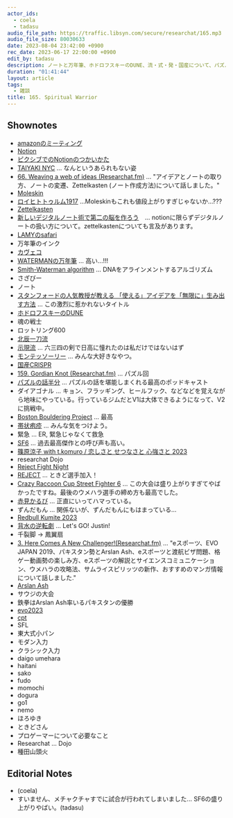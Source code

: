 ```yaml
---
actor_ids:
  - coela
  - tadasu
audio_file_path: https://traffic.libsyn.com/secure/researchat/165.mp3 
audio_file_size: 80030633
date: 2023-08-04 23:42:00 +0900
rec_date: 2023-06-17 22:00:00 +0900
edit_by: tadasu
description: ノートと万年筆、ホドロフスキーのDUNE、流・式・発・国産について、パズルとボルダリング、帯状疱疹とurgent care、SF6観戦のすすめについて話しました。
duration: "01:41:44"
layout: article
tags:
  - 雑談
title: 165. Spiritual Warrior
---
```


## Shownotes
- [amazonのミーティング](https://business.nikkei.com/atcl/gen/19/00280/040900001/)
- [Notion](https://www.notion.so/)
- [ピクシブでのNotionのつかいかた](https://inside.pixiv.blog/2021/05/20/120000)
- [TAIYAKI NYC](https://taiyakinyc.com/) ... なんというあられもない姿
- [66. Weaving a web of ideas (Researchat.fm)](https://researchat.fm/episode/66) ... "アイデアとノートの取り方、ノートの変遷、Zettelkasten (ノート作成方法)について話しました。"
- [Moleskin](https://www.amazon.co.jp/dp/B07DL7XSBX/?tag=researchatf04-22)
- [ロイヒトトゥルム1917](https://www.amazon.co.jp/dp/B08SCJSCQJ/?tag=researchatf04-22) ...Moleskinもこれも値段上がりすぎじゃないか...???
- [Zettelkasten](https://en.wikipedia.org/wiki/Zettelkasten)
- [新しいデジタルノート術で第二の脳を作ろう](https://booth.pm/ja/items/3122086)　... notionに限らずデジタルノートの扱い方について。zettelkastenについても言及があります。
- [LAMYのsafari](https://www.amazon.co.jp/dp/B09RJVDJJZ/?tag=researchatf04-22)
- 万年筆のインク
- [カヴェコ](https://www.amazon.co.jp/dp/B006CQSVIY/?tag=researchatf04-22)
- [WATERMANの万年筆](https://www.amazon.co.jpdp/B000J3TZBS/?tag=researchatf04-22) ... 高い...!!!
- [Smith-Waterman algorithm](https://en.wikipedia.org/wiki/Smith%E2%80%93Waterman_algorithm) ... DNAをアラインメントするアルゴリズム
- さざびー
- ノート
- [スタンフォードの人気教授が教える 「使える」アイデアを「無限に」生み出す方法](https://www.amazon.co.jp/dp/4046062002/?tag=researchatf04-22) ... この激烈に惹かれないタイトル
- [ホドロフスキーのDUNE](https://www.amazon.co.jp/dp/B07WRSNMRL/?tag=researchatf04-22)
- 魂の戦士
- ロットリング600
- [北辰一刀流](https://origin-production.wikiwand.com/zh-cn/%E5%8C%97%E8%BE%B0%E4%B8%80%E5%88%80%E6%B5%81)
- [示現流](https://ja.wikipedia.org/wiki/%E7%A4%BA%E7%8F%BE%E6%B5%81) ... 六三四の剣で日高に憧れたのは私だけではないはず
- [モンテッソーリー](https://ja.wikipedia.org/wiki/%E3%83%A2%E3%83%B3%E3%83%86%E3%83%83%E3%82%BD%E3%83%BC%E3%83%AA%E6%95%99%E8%82%B2) ... みんな大好きなやつ。
- [国産CRISPR](https://www.ims.u-tokyo.ac.jp/imsut/jp/about/press/page_00191.html)
- [159. Gordian Knot (Researchat.fm)](https://researchat.fm/episode/159) ... パズル回
- [パズルの話半分](https://podcasts.google.com/feed/aHR0cHM6Ly9hbmNob3IuZm0vcy9hMjk1NWRlYy9wb2RjYXN0L3Jzcw) ... パズルの話を堪能しまくれる最高のポッドキャスト
- ダイアゴナル ... キョン、フラッギング、ヒールフック、などなどを覚えながら地味にやっている。行っているジムだとV1は大体できるようになって、V2に挑戦中。
- [Boston Bouldering Project](https://bostonboulderingproject.com/) ... 最高
- [帯状疱疹](https://taijouhoushin-yobou.jp/) ... みんな気をつけよう。
- 緊急 ... ER, 緊急じゃなくて救急
- [SF6](https://www.streetfighter.com/6) ... 過去最高傑作との呼び声も高い。
- [篠原涼子 with t.komuro / 恋しさと せつなさと 心強さと 2023](https://www.youtube.com/watch?v=oBE4lGvGUVg&ab_channel=avex)
- researchat Dojo
- [Reject Fight Night](https://www.youtube.com/playlist?list=PLi7rMQL9QEIEwOVzJRjtuLr048wri8oF-)
- [REJECT](https://reject.jp/2023/07/07/%E3%80%90%E6%A0%BC%E9%97%98%E3%82%B2%E3%83%BC%E3%83%A0%E3%80%91%E3%81%A8%E3%81%8D%E3%81%A9%E9%81%B8%E6%89%8B%E5%8A%A0%E5%85%A5%E3%81%AE%E3%81%8A%E7%9F%A5%E3%82%89%E3%81%9B/) ... ときど選手加入！
- [Crazy Raccoon Cup Street Fighter 6](https://www.youtube.com/watch?v=uEsqqxlFd2o&ab_channel=DaigotheBeasTV) ... この大会は盛り上がりすぎてやばかったですね。最後のウメハラ選手の締め方も最高でした。
- [赤見かるび](https://www.twitch.tv/akamikarubi) ... 正直にいってハマっている。
- ずんだもん ... 関係ないが、ずんだもんにもはまっている...
- [Redbull Kumite 2023](https://www.redbull.com/us-en/events/red-bull-kumite)
- [背水の逆転劇](https://www.youtube.com/watch?v=fTyewgmEoGU&ab_channel=garanazin) ... Let's GO! Justin!
- 千裂脚 -> 鳳翼扇
- [3. Here Comes A New Challenger!(Researchat.fm)](https://researchat.fm/episode/3) ... "eスポーツ、EVO JAPAN 2019、パキスタン勢とArslan Ash、eスポーツと渡航ビザ問題、格ゲー動画勢の楽しみ方、eスポーツの解説とサイエンスコミュニケーション、ウメハラの攻略法、サムライスピリッツの新作、おすすめのマンガ情報について話しました."
- [Arslan Ash](https://liquipedia.net/fighters/Arslan_Ash)
- サウジの大会
- 鉄拳はArslan Ash率いるパキスタンの優勝
- [evo2023](https://www.evo.gg/)
- [cpt](https://sf.esports.capcom.com/cpt/)
- SFL
- 東大式小パン
- モダン入力
- クラシック入力
- daigo umehara
- haitani
- sako
- fudo
- momochi
- dogura
- go1
- nemo
- ほろゆき
- ときどさん
- プロゲーマーについて必要なこと
- Researchat ... Dojo
- 種田山頭火

## Editorial Notes
- (coela)
- すいません、メチャクチャすでに試合が行われてしまいました... SF6の盛り上がりやばい。(tadasu)
